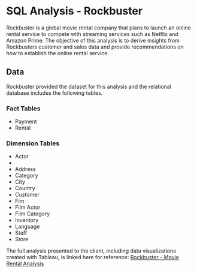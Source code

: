 # SQL Analysis - Rockbuster

Rockbuster is a global movie rental company that plans to launch an online rental service to compete with streaming services such as Netflix and Amazon Prime. The objective of this analysis is to derive insights from Rockbusters customer and sales data and provide recommendations on how to establish the online rental service. 

## Data

Rockbuster provided the dataset for this analysis and the relational database includes the following tables. 

### Fact Tables
* Payment
* Rental

### Dimension Tables
* Actor
* 
* Address
* Category
* City
* Country
* Customer
* Fim
* Film Actor
* Film Category
* Inventory
* Language
* Staff
* Store

The full analysis presented to the client, including data visualizations created with Tableau, is linked here for reference: 
[Rockbuster - Movie Rental Analysis](https://coach-courses-us.s3.amazonaws.com/exercises/1054/58373/936dfd87c3f07e236518dd6fdf4f248b/Task-3.10_-Final.pdf)


